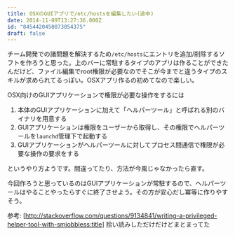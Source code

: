 ```yaml
---
title: OSXのGUIアプリで/etc/hostsを編集したい(途中)
date: 2014-11-09T13:27:36.000Z
id: "8454420450073054375"
draft: false
---
```

チーム開発での諸問題を解決するため`/etc/hosts`にエントリを追加/削除するソフトを作ろうと思った。上のバーに常駐するタイプのアプリは作ることができたんだけど、ファイル編集でroot権限が必要なのでそこが今までと違うタイプのスキルが求められてるっぽい。OSXアプリ作るの初めてなので楽しい。

OSX向けのGUIアプリケーションで権限が必要な操作をするには

1. 本体のGUIアプリケーションに加えて「ヘルパーツール」と呼ばれる別のバイナリを用意する
2. GUIアプリケーションは権限をユーザーから取得し、その権限でヘルパーツールを`launchd`管理下で起動する
3. GUIアプリケーションがヘルパーツールに対してプロセス間通信で権限が必要な操作の要求をする

というやり方ようです。間違ってたり、方法が今風じゃなかったら直す。

今回作ろうと思っているのはGUIアプリケーションが常駐するので、ヘルパーツールはやることやったらすぐに終了させよう。その方が安心だし冪等に作りやすそう。

参考: [http://stackoverflow.com/questions/9134841/writing-a-privileged-helper-tool-with-smjobbless:title] 拾い読みしただけだけどまとまってた
